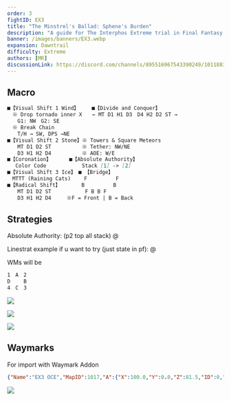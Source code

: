 ```yaml
---
order: 3
fightID: EX3
title: "The Minstrel's Ballad: Sphene's Burden"
description: "A guide for The Interphos Extreme trial in Final Fantasy XIV: Dawntrail."
banner: /images/banners/EX3.webp
expansion: Dawntrail
difficulty: Extreme
authors: [MR]
discussionLink: https://discord.com/channels/895516967543390249/1011883681222234182
---
```

## Macro

```markdown
■【Visual Shift 1 Wind】　　　■【Divide and Conquer】
　※ Drop tornado inner X　　← MT D1 H1 D3　D4 H2 D2 ST →
　　G1: NW　G2: SE
　※ Break Chain
　　T/H → SW, DPS →NE
■【Visual Shift 2 Stone】※ Towers & Square Meteors
　　MT D1 D2 ST　　　　　　※ Tether: NW/NE
　　D3 H1 H2 D4　　　　　　※ AOE: W/E
■【Coronation】　　　　■【Absolute Authority】
　 Color Code　　　　　　　Stack [1] -> [2]
■【Visual Shift 3 Ice】　■ 【Bridge】
　MTTT (Raining Cats) 　　F　　　　　 F
■【Radical Shift】　　　　 B　　　　　 B
　　MT D1 D2 ST　　　　 　　F B B F 
　　D3 H1 H2 D4　　　※F = Front | B = Back
```

## Strategies

Absolute Authority: (p2 top all stack)
@[](https://youtu.be/0c82RF5DRrA)

Linestrat example if u want to try (just state in pf):
@[](https://youtu.be/SgPsjP5EaKY)

WMs will be 
```markdown
1　A　2
D　　 B
4　C　3
```

![](/images/ex3-1.webp)

![](/images/ex3-2.webp)

![](/images/ex3-3.webp)

## Waymarks

For import with Waymark Addon

```json
{"Name":"EX3 OCE","MapID":1017,"A":{"X":100.0,"Y":0.0,"Z":81.5,"ID":0,"Active":true},"B":{"X":118.5,"Y":0.0,"Z":100.0,"ID":1,"Active":true},"C":{"X":100.0,"Y":0.0,"Z":118.5,"ID":2,"Active":true},"D":{"X":81.5,"Y":0.0,"Z":100.0,"ID":3,"Active":true},"One":{"X":81.5,"Y":0.0,"Z":81.5,"ID":4,"Active":true},"Two":{"X":118.5,"Y":0.0,"Z":81.5,"ID":5,"Active":true},"Three":{"X":118.5,"Y":0.0,"Z":118.5,"ID":6,"Active":true},"Four":{"X":81.5,"Y":0.0,"Z":118.5,"ID":7,"Active":true}}
```

![](/images/ex3-waymarks.webp)